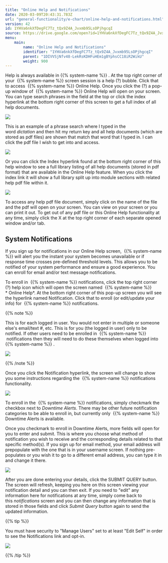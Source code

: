 ```yaml
---
title: "Online Help and Notifications"
date: 2020-03-09T20:43:31.783Z
url: "general-functionality/e-chart/online-help-and-notifications.html"
version: 42
id: 1YHVa6nkXfDegFC7Tz_tQx9Z4A_Jvxmb95LsOPjhgcqI
source: https://drive.google.com/open?id=1YHVa6nkXfDegFC7Tz_tQx9Z4A_Jvxmb95LsOPjhgcqI
menu:
    main:
        name: "Online Help and Notifications"
        identifier: "1YHVa6nkXfDegFC7Tz_tQx9Z4A_Jvxmb95LsOPjhgcqI"
        parent: "1DIVVSjNfv48-LekRsKDHFuHEm1gBYphsCC18iR2WikU"
        weight: 900
---
```

Help is always available in {{% system-name %}} . At the top right corner of your  {{% system-name %}} screen session is a help (?) bubble. Click that to access  {{% system-name %}} Online Help. Once you click the (?) a pop-up window of  {{% system-name %}} Online Help will open on your screen. You can type search phrases in the field at the top or click the index hyperlink at the bottom right corner of this screen to get a full index of all help documents.

![](../../external_files/81bf052465574c575aad46a0c1c3ab58.png)

This is an example of a phrase search where I typed in the word *dictation* and then hit my return key and all help documents (which are stored as pdf files) are shown that match that word that I typed in. I can click the pdf file I wish to get into and access.

![](../../external_files/09e15ea945d02ad0e113941e6bd97eba.png)

Or you can click the Index hyperlink found at the bottom right corner of this help window to see a full library listing of all help documents (stored in pdf format) that are available in the Online Help feature. When you click the index link it will show a full library split up into module sections with related help pdf file within it.

![](../../external_files/76694c1af6b8ac3e3ee7b3a12a2d32e7.png)

To access any help pdf file document, simply click on the name of the file and the pdf will open on your screen. You can view on your screen or you can print it out. To get out of any pdf file or this Online Help functionality at any time, simply click the X at the top right corner of each separate opened window and/or tab.

## System Notifications

If you sign up for notifications in our Online Help screen,  {{% system-name %}} will alert you the instant your system becomes unavailable or if response time crosses pre-defined threshold levels. This allows you to be notified of your system performance and ensure a good experience. You can enroll for email and/or text message notifications.

To enroll in  {{% system-name %}} notifications, click the top right corner (?) help icon which will open the screen named  {{% system-name %}} * Online Help*. At the bottom right corner of this pop-up screen you will see the hyperlink named Notification. Click that to enroll (or edit/update your info) for  {{% system-name %}} notifications.

{{% note %}}

This is for each logged in user. You would not enter in multiple or someone else's email/text #, etc. This is for you (the logged in user) only to be notified. If other users need to be enrolled in  {{% system-name %}}  notifications then they will need to do these themselves when logged into  {{% system-name %}} .

![](../../external_files/02feda30aa6bdbecaa093d39044ec5a4.png)

{{% /note %}}


Once you click the Notification hyperlink, the screen will change to show you some instructions regarding the  {{% system-name %}} notifications functionality.

![](../../external_files/a661bcb13217eae95ee66f4e0e5648ee.png)

To enroll in the  {{% system-name %}} notifications, simply checkmark the checkbox next to *Downtime Alerts*. There may be other future notification categories to be able to enroll in, but currently only  {{% system-name %}} Downtime Alerts is available.

Once you checkmark to enroll in Downtime Alerts, more fields will open for you to enter and submit. This is where you choose what method of notification you wish to receive and the corresponding details related to that specific method(s). If you sign up for email method, your email address will prepopulate with the one that is in your username screen. If nothing pre-populates or you wish it to go to a different email address, you can type it in and change it there.

![](../../external_files/7e905b6dcdee57449b27f78156212da0.png)

After you are done entering your details, click the SUBMIT QUERY button. The screen will refresh, keeping you here on this screen viewing your notification detail and you can then exit. If you need to "edit" any information here for notifications at any time, simply come back to this *notifications* screen and you can then change any information that is stored in those fields and click *Submit Query* button again to send the updated information.

{{% tip %}}

You must have security to "Manage Users" set to at least "Edit Self" in order to see the Notifications link and opt-in.

![](../../external_files/02883030ba84783ea553eaa73d531685.png)

{{% /tip %}}


